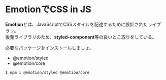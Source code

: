 # EmotionでCSS in JS

**Emotion**とは、JavaScriptでCSSスタイルを記述するために設計されたライブラリ。  
後発ライブラリのため、**styled-component**等の良いとこ取りをしている。

必要なパッケージをインストールしましょ。

- @emotion/styled
- @emotion/core

```console
$ npm i @emotion/styled @emotion/core
```